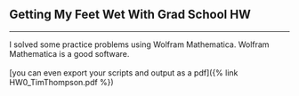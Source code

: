 ## Getting My Feet Wet With Grad School HW

---
I solved some practice problems using Wolfram Mathematica. Wolfram Mathematica is a good software. <br><br>
[you can even export your scripts and output as a pdf]({% link HW0_TimThompson.pdf %}) <br>
